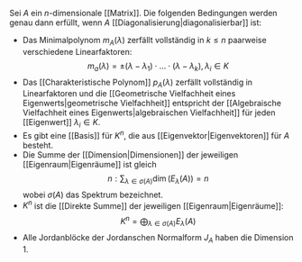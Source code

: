 Sei $A$ ein $n$-dimensionale [[Matrix]]. Die folgenden Bedingungen werden genau dann erfüllt, wenn $A$ [[Diagonalisierung|diagonalisierbar]] ist:
- Das Minimalpolynom $m_A(\lambda)$ zerfällt vollständig in $k \leq n$ paarweise verschiedene Linearfaktoren: $$m_a(\lambda)=\pm (\lambda - \lambda_1)\cdot\dots\cdot(\lambda-\lambda_k), \lambda_i \in K$$
- Das [[Charakteristische Polynom]] $p_A(\lambda)$ zerfällt vollständig in Linearfaktoren und die [[Geometrische Vielfachheit eines Eigenwerts|geometrische Vielfachheit]] entspricht der [[Algebraische Vielfachheit eines Eigenwerts|algebraischen Vielfachheit]] für jeden [[Eigenwert]] $\lambda_i \in K$.
- Es gibt eine [[Basis]] für $K^n$, die aus [[Eigenvektor|Eigenvektoren]] für $A$ besteht.
- Die Summe der [[Dimension|Dimensionen]] der jeweiligen [[Eigenraum|Eigenräume]] ist gleich $$n: \sum_{\lambda \in \sigma(A)} \dim (E_\lambda(A)) = n$$ wobei $\sigma(A)$ das Spektrum bezeichnet.
- $K^n$ ist die [[Direkte Summe]] der jeweiligen [[Eigenraum|Eigenräume]]: $$K^n = \bigoplus_{\lambda \in \sigma(A)}E_\lambda(A)$$
- Alle Jordanblöcke der Jordanschen Normalform $J_A$ haben die Dimension 1.